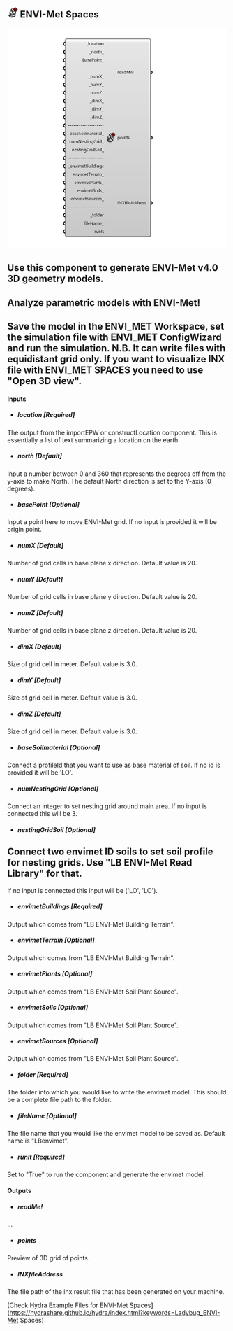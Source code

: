 ## ![](../../images/icons/ENVI-Met_Spaces.png) ENVI-Met Spaces

![](../../images/components/ENVI-Met_Spaces.png)

Use this component to generate ENVI-Met v4.0 3D geometry models.
 -
 Analyze parametric models with ENVI-Met!
 -
 Save the model in the ENVI_MET Workspace, set the simulation file with ENVI_MET ConfigWizard and run the simulation.
 N.B. It can write files with equidistant grid only. If you want to visualize INX file with ENVI_MET SPACES you need to use "Open 3D view".
 -
 

#### Inputs
* ##### location [Required]
The output from the importEPW or constructLocation component.  This is essentially a list of text summarizing a location on the earth.
* ##### north [Default]
Input a number between 0 and 360 that represents the degrees off from the y-axis to make North.  The default North direction is set to the Y-axis (0 degrees).
* ##### basePoint [Optional]
Input a point here to move ENVI-Met grid. If no input is provided it will be origin point.
* ##### numX [Default]
Number of grid cells in base plane x direction. Default value is 20.
* ##### numY [Default]
Number of grid cells in base plane y direction. Default value is 20.
* ##### numZ [Default]
Number of grid cells in base plane z direction. Default value is 20.
* ##### dimX [Default]
Size of grid cell in meter. Default value is 3.0.
* ##### dimY [Default]
Size of grid cell in meter. Default value is 3.0.
* ##### dimZ [Default]
Size of grid cell in meter. Default value is 3.0.
* ##### baseSoilmaterial [Optional]
Connect a profileId that you want to use as base material of soil. If no id is provided it will be 'LO'.
* ##### numNestingGrid [Optional]
Connect an integer to set nesting grid around main area. If no input is connected this will be 3.
* ##### nestingGridSoil [Optional]
Connect two envimet ID soils to set soil profile for nesting grids. Use "LB ENVI-Met Read Library" for that.
 -
 If no input is connected this input will be ('LO', 'LO').
* ##### envimetBuildings [Required]
Output which comes from "LB ENVI-Met Building Terrain".
* ##### envimetTerrain [Optional]
Output which comes from "LB ENVI-Met Building Terrain".
* ##### envimetPlants [Optional]
Output which comes from "LB ENVI-Met Soil Plant Source".
* ##### envimetSoils [Optional]
Output which comes from "LB ENVI-Met Soil Plant Source".
* ##### envimetSources [Optional]
Output which comes from "LB ENVI-Met Soil Plant Source".
* ##### folder [Required]
The folder into which you would like to write the envimet model. This should be a complete file path to the folder.
* ##### fileName [Optional]
The file name that you would like the envimet model to be saved as. Default name is "LBenvimet".
* ##### runIt [Required]
Set to "True" to run the component and generate the envimet model.

#### Outputs
* ##### readMe!
...
* ##### points
Preview of 3D grid of points.
* ##### INXfileAddress
The file path of the inx result file that has been generated on your machine.


[Check Hydra Example Files for ENVI-Met Spaces](https://hydrashare.github.io/hydra/index.html?keywords=Ladybug_ENVI-Met Spaces)